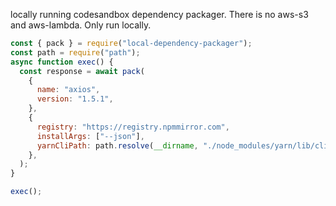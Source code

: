 locally running codesandbox dependency packager.
There is no aws-s3 and aws-lambda.
Only run locally.

```js
const { pack } = require("local-dependency-packager");
const path = require("path");
async function exec() {
  const response = await pack(
    {
      name: "axios",
      version: "1.5.1",
    },
    {
      registry: "https://registry.npmmirror.com",
      installArgs: ["--json"],
      yarnCliPath: path.resolve(__dirname, "./node_modules/yarn/lib/cli"),
    },
  );
}

exec();
```
